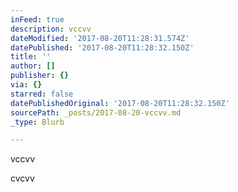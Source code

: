 ```yaml
---
inFeed: true
description: vccvv
dateModified: '2017-08-20T11:28:31.574Z'
datePublished: '2017-08-20T11:28:32.150Z'
title: ''
author: []
publisher: {}
via: {}
starred: false
datePublishedOriginal: '2017-08-20T11:28:32.150Z'
sourcePath: _posts/2017-08-20-vccvv.md
_type: Blurb

---
```

vccvv

cvcvv